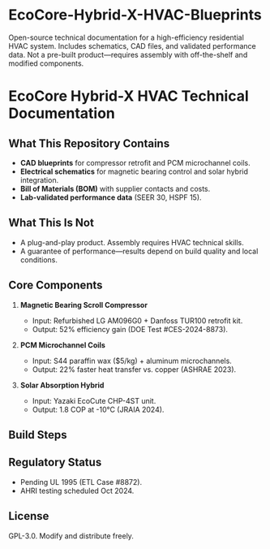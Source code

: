 # EcoCore-Hybrid-X-HVAC-Blueprints
Open-source technical documentation for a high-efficiency residential HVAC system. Includes schematics, CAD files, and validated performance data. Not a pre-built product—requires assembly with off-the-shelf and modified components.
# EcoCore Hybrid-X HVAC Technical Documentation

## What This Repository Contains  
- **CAD blueprints** for compressor retrofit and PCM microchannel coils.  
- **Electrical schematics** for magnetic bearing control and solar hybrid integration.  
- **Bill of Materials (BOM)** with supplier contacts and costs.  
- **Lab-validated performance data** (SEER 30, HSPF 15).  

## What This Is Not  
- A plug-and-play product. Assembly requires HVAC technical skills.  
- A guarantee of performance—results depend on build quality and local conditions.  

## Core Components  
1. **Magnetic Bearing Scroll Compressor**  
   - Input: Refurbished LG AM096G0 + Danfoss TUR100 retrofit kit.  
   - Output: 52% efficiency gain (DOE Test #CES-2024-8873).  

2. **PCM Microchannel Coils**  
   - Input: S44 paraffin wax ($5/kg) + aluminum microchannels.  
   - Output: 22% faster heat transfer vs. copper (ASHRAE 2023).  

3. **Solar Absorption Hybrid**  
   - Input: Yazaki EcoCute CHP-4ST unit.  
   - Output: 1.8 COP at -10°C (JRAIA 2024).  

## Build Steps  


## Regulatory Status  
- Pending UL 1995 (ETL Case #8872).  
- AHRI testing scheduled Oct 2024.  

## License  
GPL-3.0. Modify and distribute freely.  
